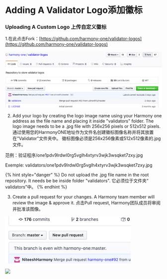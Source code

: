 # Adding A Validator Logo添加徽标

### Uploading A Custom Logo 上传自定义徽标 <a id="uploading-a-custom-logo"></a>

1.在此点击Fork：[https://github.com/harmony-one/validator-logos](https://github.com/harmony-one/validator-logos) 

![](../../.gitbook/assets/image%20%287%29.png)

2. Add your logo by creating the logo image name using your Harmony one address as the file name and placing it inside "validators" folder. The logo image needs to be a .jpg file with 256x256 pixels or 512x512 pixels. 通过使用您的HarmonyONE地址作为文件名创建徽标图像名称并将其放置在“Validator"文件夹中。 徽标图像必须是256x256像素或512x512像素的.jpg文件。

范例：验证程序/one1pdv9lrdwl0rg5vglh4xtyrv3wjk3wsqket7zxy.jpg   
  
Exemple: validators/one1pdv9lrdwl0rg5vglh4xtyrv3wjk3wsqket7zxy.jpg

{% hint style="danger" %}
Do not upload the .jpg file name in the root repository. It needs be be inside folder "validators". 它必须位于文件夹“ validators”中。 
{% endhint %}

3. Create a pull request for your changes. A Harmony team member will review the image & approve it. 点击Pull request, Harmony团队成员将审阅并批准该图像。

![](../../.gitbook/assets/image%20%2817%29.png)

![](https://blobs.gitbook.com/assets%2F-M-IDt7HenNiPUXWT_3k%2F-M1q8Eka44xqHjcC7U5S%2F-M1qUcrcCDBse9V2-zhm%2FScreen%20Shot%202020-03-07%20at%2011.34.55%20AM.png?alt=media&token=1c53a6a9-ce60-414e-9c57-21f9d6e7b731)

